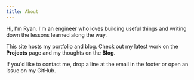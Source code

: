 ```yaml
---
title: About
---
```


Hi, I'm Ryan. I'm an engineer who loves building useful things and writing down the lessons learned along the way.

This site hosts my portfolio and blog. Check out my latest work on the **Projects** page and my thoughts on the **Blog**.

If you'd like to contact me, drop a line at the email in the footer or open an issue on my GitHub.
